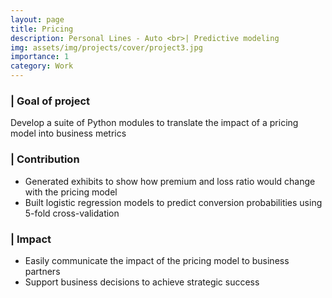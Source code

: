 ```yaml
---
layout: page
title: Pricing
description: Personal Lines - Auto <br>| Predictive modeling
img: assets/img/projects/cover/project3.jpg
importance: 1
category: Work
---
```


### | Goal of project

Develop a suite of Python modules to translate the impact of a pricing model into business metrics

### | Contribution 

- Generated exhibits to show how premium and loss ratio would change with the pricing model
- Built logistic regression models to predict conversion probabilities using 5-fold cross-validation

### | Impact

- Easily communicate the impact of the pricing model to business partners
- Support business decisions to achieve strategic success


